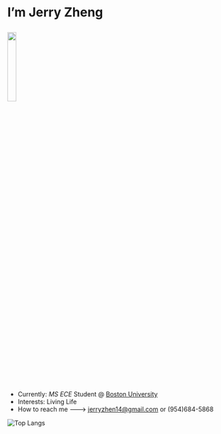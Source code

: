  # **I’m Jerry Zheng** <p align="justify"> <img src="https://github.com/user-attachments/assets/53a8d1db-b954-40d2-bde6-b8b3aa1e1cd4"  width="20%">
- Currently: *MS ECE* Student @ [Boston University](https://www.bu.edu/)
- Interests: Living Life
- How to reach me ---> jerryzhen14@gmail.com or (954)684-5868

![Top Langs](https://github-readme-stats.vercel.app/api/top-langs/?username=jerryzheng7&layout=compact)
